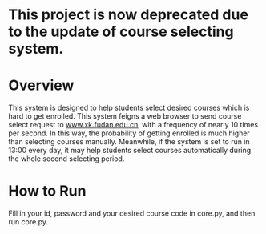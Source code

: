 # This project is now deprecated due to the update of course selecting system.
# Overview
  This system is designed to help students select desired courses which is hard to get enrolled. This system feigns a web browser to send course select request to www.xk.fudan.edu.cn, with a frequency of nearly 10 times per second. In this way, the probability of getting enrolled is much higher than selecting courses manually. Meanwhile, if the system is set to run in 13:00 every day, it may help students select courses automatically during the whole second selecting period.
# How to Run
  Fill in your id, password and your desired course code in core.py, and then run core.py.
